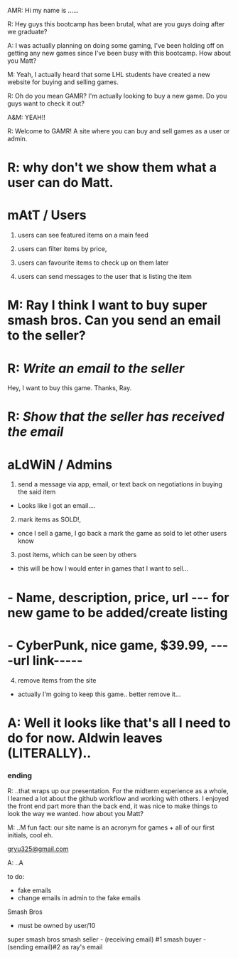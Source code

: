 AMR: Hi my name is ......

R: Hey guys this bootcamp has been brutal, what are you guys doing after we graduate?

A: I was actually planning on doing some gaming, I've been holding off on getting any new games since I've been busy with this bootcamp. How about you Matt?

M: Yeah, I actually heard that some LHL students have created a new website for buying and selling games.

R: Oh do you mean GAMR? I'm actually looking to buy a new game. Do you guys want to check it out?

A&M: YEAH!!

R: Welcome to GAMR! A site where you can buy and sell games as a user or admin. 

#  R: why don't we show them what a user can do Matt.


# mAtT / Users
1. users can see featured items on a main feed
2. users can filter items by price,

3. users can favourite items to check up on them later


4. users can send messages to the user that is listing the item

# M: Ray I think I want to buy super smash bros. Can you send an email to the seller?
  
# R: *Write an email to the seller*

Hey, I want to buy this game.
Thanks,
Ray.

# R: *Show that the seller has received the email*

# aLdWiN / Admins
1. send a message via app, email, or text back on negotiations in buying the said item
- Looks like I got an email....
2. mark items as SOLD!,
- once I sell a game, I go back a mark the game as sold to let other users know 
3. post items, which can be seen by others
- this will be how I would enter in games that I want to sell...
# - Name, description, price, url --- for new game to be added/create listing
#  - CyberPunk, nice game, $39.99, ----url link-----
4. remove items from the site
- actually I'm going to keep this game.. better remove it...

# A: Well it looks like that's all I need to do for now. Aldwin leaves (LITERALLY)..


### ending 
R: ..that wraps up our presentation. For the midterm experience as a whole, 
I learned a lot about the github workflow and working with others. 
I enjoyed the front end part more than the back end, it was nice to make things to look the way we wanted.
how about you Matt?

M: ..M
fun fact: our site name is an acronym for games + all of our first initials, cool eh.

gryu325@gmail.com

A: ..A


to do:
- fake emails
- change emails in admin to the fake emails

Smash Bros
- must be owned by user/10


super smash bros 
smash seller -  (receiving email) #1
smash buyer  -  (sending email)#2 as ray's email

